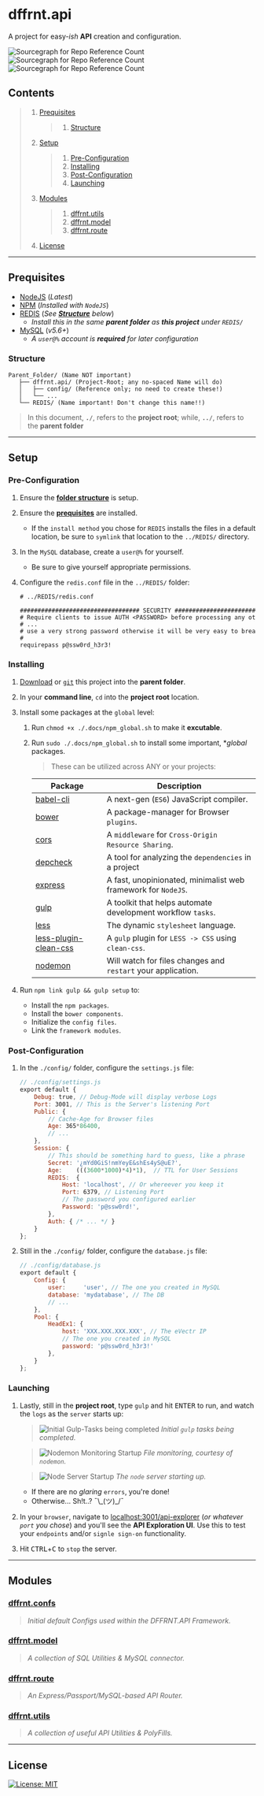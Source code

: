 # dffrnt.api
A project for easy-_ish_ **API** creation and configuration.

![Sourcegraph for Repo Reference Count](https://img.shields.io/badge/latest-v.1.5.2-blue.svg?longCache=true)
![Sourcegraph for Repo Reference Count](https://img.shields.io/badge/node-%3C=v.8.9.4-lightgrey.svg?longCache=true)
![Sourcegraph for Repo Reference Count](https://img.shields.io/badge/npm-%3C=v.5.6.0-lightgrey.svg?longCache=true)

## Contents

> 1. [Prequisites](#prequisites)
>    > 1. [Structure](#structure)
> 1. [Setup](#setup)
>    > 1. [Pre-Configuration](#pre-configuration)
>    > 1. [Installing](#installing)
>    > 1. [Post-Configuration](#post-configuration)
>    > 1. [Launching](#launching)
> 1. [Modules](#modules)
>    > 1. [dffrnt.utils](#dffrntutils)
>    > 1. [dffrnt.model](#dffrntmodel)
>    > 1. [dffrnt.route](#dffrntroute)
> 1. [License](#license)

---
## Prequisites
* [NodeJS](https://nodejs.org/en/) (_Latest_)
* [NPM](https://nodejs.org/en/) (_Installed with `NodeJS`_)
* [REDIS](https://redis.io/download) (_See **[Structure](#structure)** below_)
   * _Install this in the same **parent folder** as **this project** under `REDIS/`_
* [MySQL](https://dev.mysql.com/downloads/mysql/) (_v5.6+_)
   * _A `user@%` account is **required** for later configuration_

### Structure

```
Parent_Folder/ (Name NOT important)
   ├── dffrnt.api/ (Project-Root; any no-spaced Name will do)
   │   ├── config/ (Reference only; no need to create these!)
   │   └── ...
   └── REDIS/ (Name important! Don't change this name!!)
```

> In this document, **`./`**, refers to the **project root**; while, **`../`**, refers to the **parent folder**

---
## Setup

### Pre-Configuration
1. Ensure the **[folder structure](#structure)** is setup.
1. Ensure the **[prequisites](#prequisites)** are installed.
   * If the `install method` you chose for `REDIS` installs the files in a default location, be sure to `symlink` that location to the `../REDIS/` directory.
1. In the `MySQL` database, create a `user@%` for yourself.
   * Be sure to give yourself appropriate permissions.
1. Configure the `redis.conf` file in the `../REDIS/` folder:

   ```apacheconf
   # ../REDIS/redis.conf

   ################################## SECURITY ###################################
   # Require clients to issue AUTH <PASSWORD> before processing any other
   # ...
   # use a very strong password otherwise it will be very easy to break.
   #
   requirepass p@ssw0rd_h3r3!
   ```

### Installing
1. [Download](https://github.com/DFFR-NT/dffrnt.api/archive/master.zip) or [`git`](https://github.com/DFFR-NT/dffrnt.api.git) this project into the **parent folder**.
1. In your **command line**, `cd` into the **project root** location.
1. Install some packages at the `global` level:
   1. Run `chmod +x ./.docs/npm_global.sh` to make it **excutable**.
   1. Run `sudo ./.docs/npm_global.sh` to install some important, **global* packages.
      > These can be utilized across ANY or your projects:
       
      | Package | Description |
      | --- | --- |
      | [babel-cli](https://www.npmjs.com/package/babel-cli) | A next-gen (`ES6`) JavaScript compiler. |
      | [bower](https://www.npmjs.com/package/bower) | A package-manager for Browser `plugins`. |
      | [cors](https://www.npmjs.com/package/cors) | A `middleware` for `Cross-Origin Resource Sharing`. |
      | [depcheck](https://www.npmjs.com/package/depcheck) | A tool for analyzing the `dependencies` in a project |
      | [express](https://www.npmjs.com/package/express) | A fast, unopinionated, minimalist web framework for `NodeJS`. |
      | [gulp](https://www.npmjs.com/package/gulp) | A toolkit that helps automate development workflow `tasks`. |
      | [less](https://www.npmjs.com/package/less) | The dynamic `stylesheet` language. |
      | [less-plugin-clean-css](https://www.npmjs.com/package/less-plugin-clean-css) | A `gulp` plugin for `LESS -> CSS` using `clean-css`. |
      | [nodemon](https://www.npmjs.com/package/nodemon) | Will watch for files changes and `restart` your application. |

1. Run `npm link gulp && gulp setup` to:
   * Install the `npm packages`.
   * Install the `bower components`.
   * Initialize the `config files`.
   * Link the `framework modules`.

### Post-Configuration
1. In the `./config/` folder, configure the `settings.js` file:

   ```javascript
   // ./config/settings.js 
   export default {
       Debug: true, // Debug‑Mode will display verbose Logs
       Port: 3001, // This is the Server's listening Port
       Public: {
           // Cache‑Age for Browser files
           Age: 365*86400, 
           // ...
       },
       Session: {
           // This should be something hard to guess, like a phrase
           Secret: '¿mYd0GiS!nmYeyE&shEs4yS@uE?',
           Age:    (((3600*1000)*4)*1),  // TTL for User Sessions
           REDIS:  {
               Host: 'localhost', // Or whereever you keep it
               Port: 6379, // Listening Port
               // The password you configured earlier
               Password: 'p@ssw0rd!',
           },
           Auth: { /* ... */ }
       }
   };
   ```
1. Still in the `./config/` folder, configure the `database.js` file:
   
   ```javascript
   // ./config/database.js
   export default {
       Config: {
           user:     'user', // The one you created in MySQL
           database: 'mydatabase', // The DB
           // ...
       },
       Pool: {
           HeadEx1: {
               host: 'XXX.XXX.XXX.XXX', // The eVectr IP
               // The one you created in MySQL 
               password: 'p@ssw0rd_h3r3!' 
           },
       }
   };
   ```

### Launching
1. Lastly, still in the **project root**, type `gulp` and hit <kbd>ENTER</kbd> to run, and watch the `logs` as the `server` starts up:

   > ![Initial Gulp-Tasks being completed](.docs/images/2.4.1_gulp-tasks.png?raw=true)
   > _Initial `gulp` tasks being completed._
   
   > ![Nodemon Monitoring Startup](.docs/images/2.4.2_nmon-start.png?raw=true)
   > _File monitoring, courtesy of `nodemon`._
   
   > ![Node Server Startup](.docs/images/2.4.3_node-start.png?raw=true)
   > _The `node` server starting up._
   
   * If there are no _glaring_ `errors`, you're done!
   * Otherwise... Sh!t..? ¯\\_(ツ)\_/¯
1. In your `browser`, navigate to [localhost:3001/api-explorer](http://localhost:3001/api-explorer) (_or whatever `port` you chose_) and you'll see the **API Exploration UI**. Use this to test your `endpoints` and/or `signle sign-on` functionality.
1. Hit <kbd>CTRL</kbd>+<kbd>C</kbd> to `stop` the server.

---
## Modules

### [dffrnt.confs](https://github.com/DFFR-NT/dffrnt.confs#readme)
> _Initial default Configs used within the DFFRNT.API Framework._

### [dffrnt.model](https://github.com/DFFR-NT/dffrnt.model#readme)
> _A collection of SQL Utilities & MySQL connector._

### [dffrnt.route](https://github.com/DFFR-NT/dffrnt.route#readme)
> _An Express/Passport/MySQL-based API Router._

### [dffrnt.utils](https://github.com/DFFR-NT/dffrnt.utils#readme)
> _A collection of useful API Utilities & PolyFills._

---
## License 

[![License: MIT](https://img.shields.io/badge/License-MIT-yellow.svg)](https://opensource.org/licenses/MIT)

